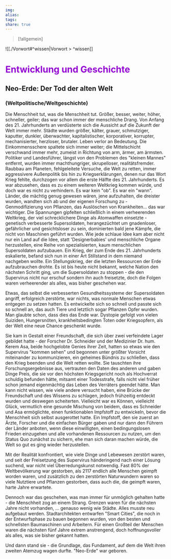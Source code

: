 ```yaml
---
img: 
alias: 
tags: 
share: true
---
```



> [!allgemein] 

![[./Vorwort#^wissen|Vorwort > ^wissen]]

# <font color="#9400D3"> Entwicklung und Geschichte</font>
## Neo-Erde: Der Tod der alten Welt
### (Weltpolitische/Weltgeschichte)
Die Menschheit tut, was die Menschheit tut. Größer, besser, weiter, höher, schneller, geiler; das war schon immer der menschliche Drang. Von Anfang des 21. Jahrhunderts an verdüsterte sich die Aussicht auf die Zukunft der Welt immer mehr. Städte wurden größer, kälter, grauer, schmutziger, kaputter, dunkler, überwachter, kapitalistischer, korporativer, korrupter, mechanisierter, herzloser, brutaler. Leben verlor an Bedeutung. Die Einkommensschere spaltete sich immer weiter; die Mittelschicht verschwand immer mehr, zumeist in Richtung von arm, ärmer, am ärmsten. 
Politiker und Landesführer, längst von den Problemen des "kleinen Mannes" entfernt, wurden immer machthungriger, skrupelloser, realitätsfremder. Raubbau am Planeten, fehlgeleitete Versuche, die Welt zu retten, immer aggressivere Außenpolitik bis hin zu Kriegserklärungen, denen nur das Wort Krieg fehlte, durchzogen vor allem die erste Hälfte des 21. Jahrhunderts. Es war abzusehen, dass es zu einem weiteren Weltkrieg kommen würde, und doch war es nicht zu verhindern. Es war kein "ob". Es war ein "wann".
Länder, die mächtig genug gewesen wären, jene aufzuhalten, die dreister wurden, wandten sich ab und der eigenen Forschung zu - Genmodifizierung von Pflanzen, das Auslöschen von Krankheiten... das war wichtiger. Die Spannungen gipfelten schließlich in einem verheerenden Weltkrieg, der viel schrecklichere Dinge als Atomwaffen einsetzte - genetisch verbesserte Supersoldaten, herangezüchtet um gnadenloser, gefährlicher und gesichtsloser zu sein, dominierten bald jene Kämpfe, die nicht von Maschinen geführt wurden. Wie jede schlaue Idee kam aber nicht nur ein Land auf die Idee, statt 'Designerbabies' und menschliche Organe herzustellen, eine Reihe von spezialisierten, kaum menschlichen Supersoldaten aufzubauen. Ein Krieg, der zum Ende des 21. Jahrhunderts eskalierte, befand sich nun in einer Art Stillstand in dem niemand nachgeben wollte. Ein Stellungskrieg, der die letzten Ressourcen der Erde aufzubrauchen drohte. 
Es ist bis heute nicht bekannt, welche Nation den nächsten Schritt ging, um die Supersoldaten zu stoppen - die den Supervirus nicht nur erschuf sondern ihn auch freisetzte, doch die Folgen waren verheerender als alles, was bisher geschehen war.

Etwas, das selbst die verbesserten Gesundheitssysteme der Supersoldaten angriff, erfolgreich zerstörte, war nichts, was normale Menschen etwas entgegen zu setzen hatten. Es entwickelte sich so schnell und passte sich so schnell an, das auch Tiere und letztlich sogar Pflanzen Opfer wurden. 
Man glaubte schon, dass dies das Ende war. Dystopie gefolgt von vielen Suiziden, Hungersnöten, krankheitsbedingten Toten oder Kriegsopfern, als der Welt eine neue Chance geschenkt wurde.

Sie kam in Gestalt einer Freundschaft, die sich über zwei verfeindete Lager gebildet hatte - der Forscher Dr. Schneider und der Medizinier Dr. hum. Kerem Asa, beide hochgelobte Genies ihrer Zeit, hatten so etwas wie den Supervirus "kommen sehen" und begonnen unter größter Vorsicht miteinander zu kommunizieren, ein geheimes Bündnis zu schließen, dass den Krieg beenden und die Welt retten wollte. 
Sie tauschten ihre Forschungsergebnisse aus, vertrauten den Daten des anderen und gaben Dinge Preis, die sie vor den höchsten Kriegsgericht noch als Hochverrat schuldig befunden hätte, mitsamt einer Todesstrafe, falls nicht viel früher schon jemand eigenmächtig das Leben des Verräters geendet hätte.
Man kann nicht wissen, wie viele andere versucht haben, eine Brücke der Freundschaft und des Wissens zu schlagen, jedoch frühzeitig entdeckt wurden und deswegen scheiterten. Vielleicht war es Können, vielleicht Glück, vermutlich eine gesunde Mischung von beidem, dass es Schneider und Asa ermöglichte, einen funktionablen Impfstoff zu entwickeln, bevor die Menschheit sich selbst ausgerottet hatte. Ein Impfstoff, den sie zuerst an Ärzte, Forscher und die einfachen Bürger gaben und nur dann den Führern der Länder anboten, wenn diese einwilligten, einen bedingungslosen Frieden einzugehen und alle vorhandenen Ressourcen zu nutzen, um den Status Quo zunächst zu sichern, ehe man sich daran machen würde, die Welt so gut es ging wieder herzustellen.

Mit der Realität konfrontiert, wie viele Dinge und Lebewesen zerstört waren, und seit der Freisetzung des Supervirus händeringend nach einer Lösung suchend, war nicht viel Überredungskunst notwendig.
Fast 80% der Weltbevölkerung war gestorben, als 2117 endlich alle Menschen geimpft worden waren, und zusätzlich zu den zerstörten Naturwundern waren so viele Nutztiere und Pflanzen gestorben, dass auch die, die geimpft waren, harte Jahre erwartete.

Dennoch war das geschehen, was man immer für unmöglich gehalten hatte - die Menschheit zog an einem Strang. Grenzen waren für die nächsten Jahre nicht vorhanden, … genauso wenig wie Städte.
Alles musste neu aufgebaut werden.
Stadtarchitekten entwarfen "Smart Cities", die noch in der Entwurfsphase zu bauen begonnen wurden, von den besten und schnellsten Baumaschinen und Arbeitern. Für einen Großteil der Menschen waren die nächsten fünf Jahre extrem anstrengend, doch hoffnungsvoller als alles, was sie bisher gekannt hatten.

Und dann stand sie - die Grundlage, das Fundament, auf dem die Welt ihren zweiten Atemzug wagen durfte. "Neo-Erde" war geboren.
